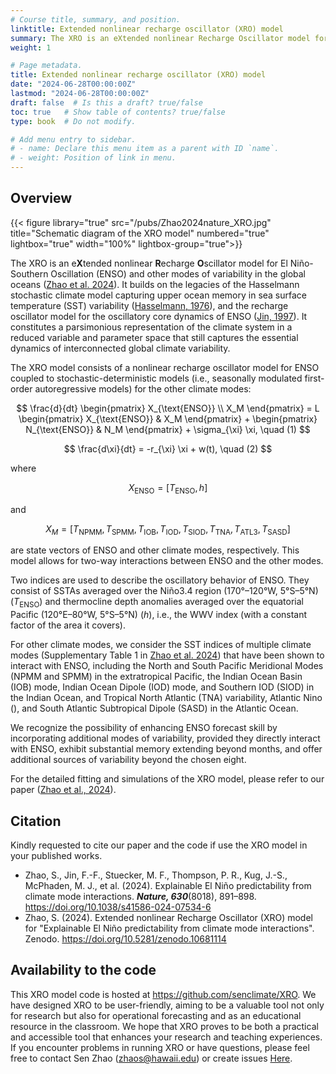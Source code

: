 ```yaml
---
# Course title, summary, and position.
linktitle: Extended nonlinear recharge oscillator (XRO) model
summary: The XRO is an eXtended nonlinear Recharge Oscillator model for El Niño-Southern Oscillation (ENSO) and other modes of variability in the global oceans.
weight: 1

# Page metadata.
title: Extended nonlinear recharge oscillator (XRO) model
date: "2024-06-28T00:00:00Z"
lastmod: "2024-06-28T00:00:00Z"
draft: false  # Is this a draft? true/false
toc: true   # Show table of contents? true/false
type: book  # Do not modify.

# Add menu entry to sidebar.
# - name: Declare this menu item as a parent with ID `name`.
# - weight: Position of link in menu.
---
```


## Overview

{{< figure library="true"  src="/pubs/Zhao2024nature_XRO.jpg" title="Schematic diagram of the XRO model" numbered="true" lightbox="true" width="100%"  lightbox-group="true">}}

The XRO is an e**X**tended nonlinear **R**echarge **O**scillator model for El Niño-Southern Oscillation (ENSO) and other modes of variability in the global oceans ([Zhao et al. 2024](#ref-zhao-2024)). It builds on the legacies of the Hasselmann stochastic climate model capturing upper ocean memory in sea surface temperature (SST) variability ([Hasselmann, 1976](#ref-hasselmann-1976)), and the recharge oscillator model for the oscillatory core dynamics of ENSO ([Jin, 1997](#ref-jin-1997)). It constitutes a parsimonious representation of the climate system in a reduced variable and parameter space that still captures the essential dynamics of interconnected global climate variability. 

The XRO model consists of a nonlinear recharge oscillator model for ENSO coupled to stochastic-deterministic models (i.e., seasonally modulated first-order autoregressive models) for the other climate modes:

$$
\frac{d}{dt} \begin{pmatrix} X_{\text{ENSO}} \\ X_M \end{pmatrix} = L \begin{pmatrix} X_{\text{ENSO}} & X_M \end{pmatrix} + \begin{pmatrix} N_{\text{ENSO}} & N_M \end{pmatrix} + \sigma_{\xi} \xi, \quad (1)
$$

$$
\frac{d\xi}{dt} = -r_{\xi} \xi + w(t), \quad (2)
$$

where 

$$
X_{\text{ENSO}} = [T_{\text{ENSO}}, h ]
$$

and 

$$
X_M = [T_{\text{NPMM}}, T_{\text{SPMM}}, T_{\text{IOB}}, T_{\text{IOD}}, T_{\text{SIOD}}, T_{\text{TNA}}, T_{\text{ATL3}}, T_{\text{SASD}}]
$$

are state vectors of ENSO and other climate modes, respectively. This model allows for two-way interactions between ENSO and the other modes.

Two indices are used to describe the oscillatory behavior of ENSO. They consist of SSTAs averaged over the Niño3.4 region (170°–120°W, 5°S–5°N) ($T_{\text{ENSO}}$) and thermocline depth anomalies averaged over the equatorial Pacific (120°E–80°W, 5°S–5°N) ($h$), i.e., the WWV index (with a constant factor of the area it covers). 

For other climate modes, we consider the SST indices of multiple climate modes (Supplementary Table 1 in [Zhao et al. 2024](#ref-zhao-2024)) that have been shown to interact with ENSO, including the North and South Pacific Meridional Modes (NPMM and SPMM) in the extratropical Pacific, the Indian Ocean Basin (IOB) mode, Indian Ocean Dipole (IOD) mode, and Southern IOD (SIOD) in the Indian Ocean, and Tropical North Atlantic (TNA) variability, Atlantic Nino (), and South Atlantic Subtropical Dipole (SASD) in the Atlantic Ocean.

We recognize the possibility of enhancing ENSO forecast skill by incorporating additional modes of variability, provided they directly interact with ENSO, exhibit substantial memory extending beyond months, and offer additional sources of variability beyond the chosen eight.

For the detailed fitting and simulations of the XRO model, please refer to our paper ([Zhao et al., 2024](#ref-zhao-2024)).

## Citation

Kindly requested to cite our paper and the code if use the XRO model in your published works.

<ul class="references">
  <li><a id="ref-zhao-2024"></a>Zhao, S., Jin, F.-F., Stuecker, M. F., Thompson, P. R., Kug, J.-S., McPhaden, M. J., et al. (2024). Explainable El Niño predictability from climate mode interactions. <strong><em>Nature, 630</em></strong>(8018), 891–898. <a href="https://doi.org/10.1038/s41586-024-07534-6">https://doi.org/10.1038/s41586-024-07534-6</a></li>
 <li><a id="ref-zhao-2024_code"></a>Zhao, S. (2024). Extended nonlinear Recharge Oscillator (XRO) model for "Explainable El Niño predictability from climate mode interactions". Zenodo.  <a href="https://doi.org/10.5281/zenodo.10681114">https://doi.org/10.5281/zenodo.10681114</a> </li>

</ul>

## Availability to the code

This XRO model code is hosted at https://github.com/senclimate/XRO. We have designed XRO to be user-friendly, aiming to be a valuable tool not only for research but also for operational forecasting and as an educational resource in the classroom. We hope that XRO proves to be both a practical and accessible tool that enhances your research and teaching experiences. If you encounter problems in running XRO or have questions, please feel free to contact Sen Zhao (zhaos@hawaii.edu) or create issues [Here](https://github.com/senclimate/XRO/issues).